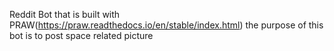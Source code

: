 Reddit Bot that is built with PRAW(https://praw.readthedocs.io/en/stable/index.html)
the purpose of this bot is to post space related picture
